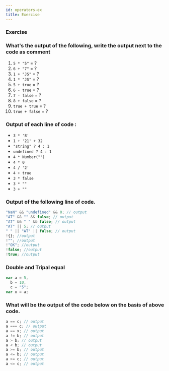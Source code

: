 ```yaml
---
id: operators-ex
title: Exercise
---
```


### Exercise

### What's the output of the following, write the output next to the code as comment

1. `5 * "5"` = ?
2. `6 + "7"` = ?
3. `1 + "JS"` = ?
4. `1 * "JS"` = ?
5. `5 + true` = ?
6. `6 - true` = ?
7. `7 - false` = ?
8. `8 + false` = ?
9. `true + true` = ?
10. `true + false` = ?

### Output of each line of code :

- `3 * '8'`
- `1 + '21' + 32`
- `"string" ? 4 : 1`
- `undefined ? 4 : 1`
- `4 * Number("")`
- `4 * 0`
- `4 / '2'`
- `4 + true`
- `3 * false`
- `3 * ""`
- `3 + ""`

### Output of the following line of code.

```js
"NaN" && "undefined" && 0; // output
"AT" && "" && false; // output
"AT" && " " && false; // output
"AT" || 5; // output
" " || "AT" || false; // output
!{}; //output
!""; //output
!"OK"; //output
!false; //output
!true; //output
```

### Double and Tripal equal

```js
var a = 5,
  b = 10,
  c = "5";
var x = a;
```

### What will be the output of the code below on the basis of above code.

```js
a == c; // output
a === c; // output
a == x; // output
a != b; // output
a > b; // output
a < b; // output
a >= b; // output
a <= b; // output
a >= c; // output
a <= c; // output
```
